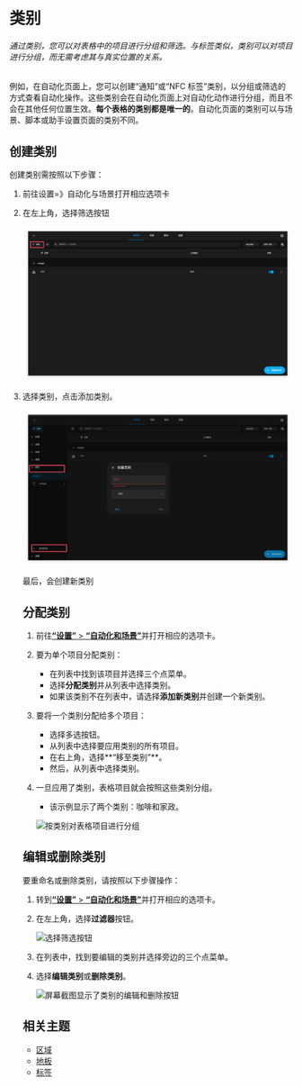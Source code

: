 # 类别

###### 通过类别，您可以对表格中的项目进行分组和筛选。与标签类似，类别可以对项目进行分组，而无需考虑其与真实位置的关系。

例如，在自动化页面上，您可以创建“通知”或“NFC 标签”类别，以分组或筛选的方式查看自动化操作。这些类别会在自动化页面上对自动化动作进行分组，而且不会在其他任何位置生效。**每个表格的类别都是唯一的**。自动化页面的类别可以与场景、脚本或助手设置页面的类别不同。

## 创建类别

创建类别需按照以下步骤：

1. 前往设置=》自动化与场景打开相应选项卡

2. 在左上角，选择筛选按钮

   ![img](../../../resource/pic/QQ_1750171760857.png)

3. 选择类别，点击添加类别。

   ![img](../../../resource/pic/QQ_1750171809723.png)

   最后，会创建新类别

   

   ## 分配类别

   1. 前往[**“设置”** > **“自动化和场景”**](https://my.home-assistant.io/redirect/automations)并打开相应的选项卡。

   2. 要为单个项目分配类别：

      - 在列表中找到该项目并选择三个点菜单。
      - 选择**分配类别**并从列表中选择类别。
      - 如果该类别不在列表中，请选择**添加新类别**并创建一个新类别。

   3. 要将一个类别分配给多个项目：

      - 选择多选按钮。
      - 从列表中选择要应用类别的所有项目。
      - 在右上角，选择**“移至类别”**。
      - 然后，从列表中选择类别。

   4. 一旦应用了类别，表格项目就会按照这些类别分组。

      - 该示例显示了两个类别：咖啡和家政。

      ![按类别对表格项目进行分组](https://www.home-assistant.io/images/organizing/category_02.png)

   ## 编辑或删除类别

   要重命名或删除类别，请按照以下步骤操作：

   1. 转到[**“设置”** > **“自动化和场景”**](https://my.home-assistant.io/redirect/automations)并打开相应的选项卡。

   2. 在左上角，选择**过滤器**按钮。

      ![选择筛选按钮](https://www.home-assistant.io/images/organizing/filters_01.png)

   3. 在列表中，找到要编辑的类别并选择旁边的三个点菜单。

   4. 选择**编辑类别**或**删除类别**。

      ![屏幕截图显示了类别的编辑和删除按钮](https://www.home-assistant.io/images/organizing/edit-delete-category.png)

   ## 相关主题

   - [区域](https://www.home-assistant.io/docs/organizing/areas/)
   - [地板](https://www.home-assistant.io/docs/organizing/floors/)
   - [标签](https://www.home-assistant.io/docs/organizing/labels/)

   